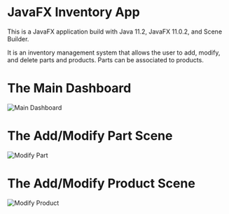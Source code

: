 # JavaFX Inventory App

This is a JavaFX application build with Java 11.2, JavaFX 11.0.2, and Scene Builder. 

It is an inventory management system that allows the user to add, modify, and delete parts and products. Parts can be associated to products. 


# The Main Dashboard

![Main Dashboard](central_dashboard.png?raw=true "Main Dashboard")

# The Add/Modify Part Scene

![Modify Part](modify_part.png?raw=true "Modify Part")

# The Add/Modify Product Scene  

![Modify Product](modify_product.png?raw=true "Modify Product")
